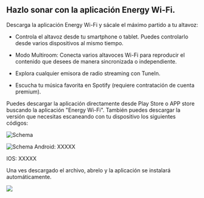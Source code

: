 ## Hazlo sonar con la aplicación Energy Wi-Fi.

Descarga la aplicación Energy Wi-Fi y sácale el máximo partido a tu altavoz:

- Controla el altavoz desde tu smartphone o tablet. Puedes controlarlo desde varios dispositivos al mismo tiempo.

- Modo Multiroom: Conecta varios altavoces Wi-Fi para reproducir el contenido que desees de manera sincronizada o independiente.

- Explora cualquier emisora de radio streaming con TuneIn.

- Escucha tu música favorita en Spotify (requiere contratación de cuenta premium).

Puedes descargar la aplicación directamente desde Play Store o APP store buscando la aplicación "Energy Wi-Fi". También puedes descargar la versión que necesitas escaneando con tu dispositivo los siguientes códigos:


![Schema](http://static.energysistem.com/images/manuals/42677/56e8289fb32e3.jpg) 

![Schema]( http://static.energysistem.com/images/manuals/42677/56ddaab3dfb04.jpg)
Android: XXXXX

IOS: XXXXX

Una ves descargado el archivo, abrelo y la aplicación se instalará automáticamente.

![](http://static.energysistem.com/images/manuals/42360/56c300a7241e5.jpg)







